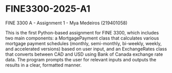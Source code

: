 # FINE3300-2025-A1

FINE 3300 A - Assignment 1 - Mya Medeiros (219401058)

This is the first Python-based assignment for FINE 3300, which includes two main components: a MortgagePayment class that calculates various mortgage payment schedules (monthly, semi-monthly, bi-weekly, weekly, and accelerated versions) based on user input, and an ExchangeRates class that converts between CAD and USD using Bank of Canada exchange rate data. The program prompts the user for relevant inputs and outputs the results in a clear, formatted manner. 